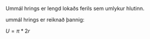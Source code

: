 Ummál hrings er lengd lokaðs ferils sem umlykur hlutinn.

ummál hrings er reiknað þannig:

$U=\pi * 2r$